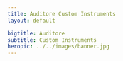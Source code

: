 ```yaml
---
title: Auditore Custom Instruments
layout: default

bigtitle: Auditore
subtitle: Custom Instruments
heropic: ../../images/banner.jpg
---
```

